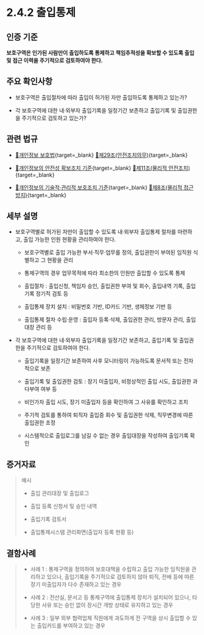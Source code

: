 # 2.4.2 출입통제

## 인증 기준

**보호구역은 인가된 사람만이 출입하도록 통제하고 책임추적성을 확보할 수 있도록 출입 및 접근 이력을 주기적으로 검토하여야 한다.**

## 주요 확인사항

- 보호구역은 출입절차에 따라 출입이 허가된 자만 출입하도록 통제하고 있는가?

- 각 보호구역에 대한 내·외부자 출입기록을 일정기간 보존하고 출입기록 및 출입권한을 주기적으로 검토하고 있는가?

## 관련 법규

- [🔗개인정보 보호법][개인정보 보호법 제29조]{target=_blank} [🔗제29조(안전조치의무)][개인정보 보호법 제29조 부분]{target=_blank}

- [🔗개인정보의 안전성 확보조치 기준][개인정보의 안전성 확보조치 기준 제11조]{target=_blank} [🔗제11조(물리적 안전조치)][개인정보의 안전성 확보조치 기준 제11조]{target=_blank}

- [🔗개인정보의 기술적·관리적 보호조치 기준][개인정보의 기술적·관리적 보호조치 기준 제8조]{target=_blank} [🔗제8조(물리적 접근방지)][개인정보의 기술적·관리적 보호조치 기준 제8조]{target=_blank}

## 세부 설명

- 보호구역별로 허가된 자만이 출입할 수 있도록 내·외부자 출입통제 절차를 마련하고, 출입 가능한 인원 현황을 관리하여야 한다.

    - 보호구역별로 출입 가능한 부서·직무·업무를 정의, 출입권한이 부여된 임직원 식별하고 그 현황을 관리

    - 통제구역의 경우 업무목적에 따라 최소한의 인원만 출입할 수 있도록 통제

    - 출입절차 : 출입신청, 책임자 승인, 출입권한 부여 및 회수, 출입내역 기록, 출입기록 정기적 검토 등

    - 출입통제 장치 설치 : 비밀번호 기반, ID카드 기반, 생체정보 기반 등

    - 출입통제 절차 수립·운영 : 출입자 등록·삭제, 출입권한 관리, 방문자 관리, 출입대장 관리 등

- 각 보호구역에 대한 내·외부자 출입기록을 일정기간 보존하고, 출입기록 및 출입권한을 주기적으로 검토하여야 한다.

    - 출입기록을 일정기간 보존하여 사후 모니터링이 가능하도록 문서적 또는 전자적으로 보존

    - 출입기록 및 출입권한 검토 : 장기 미출입자, 비정상적인 출입 시도, 출입권한 과다부여 여부 등

    - 비인가자 출입 시도, 장기 미출입자 등을 확인하여 그 사유를 확인하고 조치

    - 주기적 검토를 통하여 퇴직자 출입증 회수 및 출입권한 삭제, 직무변경에 따른 출입권한 조정

    - 시스템적으로 출입로그를 남길 수 없는 경우 출입대장을 작성하여 출입기록 확인

## 증거자료

> 예시
>
> - 출입 관리대장 및 출입로그
>
> - 출입 등록 신청서 및 승인 내역
>
> - 출입기록 검토서
>
> - 출입통제시스템 관리화면(출입자 등록 현황 등)

## 결함사례

> - 사례 1 : 통제구역을 정의하여 보호대책을 수립하고 출입 가능한 임직원을 관리하고 있으나, 출입기록을 주기적으로 검토하지 않아 퇴직, 전배 등에 따른 장기 미출입자가 다수 존재하고 있는 경우
>
> - 사례 2 : 전산실, 문서고 등 통제구역에 출입통제 장치가 설치되어 있으나, 타당한 사유 또는 승인 없이 장시간 개방 상태로 유지하고 있는 경우
>
> - 사례 3 : 일부 외부 협력업체 직원에게 과도하게 전 구역을 상시 출입할 수 있는 출입카드를 부여하고 있는 경우

[개인정보 보호법 제29조]: https://www.law.go.kr/법령/개인정보보호법/(20200805,16930,20200204)/제29조 "개인정보 보호법 제29조"
[개인정보 보호법 제29조 부분]: https://www.law.go.kr/법령/개인정보보호법/제29조 "개인정보 보호법 제29조 부분"

[개인정보의 안전성 확보조치 기준 제11조]: https://www.law.go.kr/행정규칙/(개인정보보호위원회)개인정보의안전성확보조치기준/(2021-2,20210915)/제11조 "개인정보의 안전성 확보조치 기준 제11조"

[개인정보의 기술적·관리적 보호조치 기준 제8조]: https://www.law.go.kr/행정규칙/(개인정보보호위원회)개인정보의기술적·관리적보호조치기준/(2021-3,20210915)/제8조 "개인정보의 기술적·관리적 보호조치 기준 제8조"
